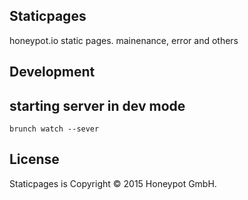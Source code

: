 Staticpages
----------

honeypot.io static pages. mainenance, error and others


Development
-----------

## starting server in dev mode

```shell
brunch watch --sever
```


License
-------

Staticpages is Copyright © 2015 Honeypot GmbH.
